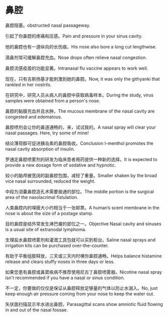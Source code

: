 # 鼻腔

<p><span class="chinese">鼻腔阻塞。</span><span class="english">obstructed nasal passageway.</span></p>

<p><span class="chinese">引起了你鼻腔的疼痛和压感。</span><span class="english">Pain and pressure in your sinus cavity.</span></p>

<p><span class="chinese">他的鼻腔也有一道纵向的长伤痕。</span><span class="english">His nose also bore a long cut lengthwise.</span></p>

<p><span class="chinese">滴鼻剂常可缓解鼻腔充血。</span><span class="english">Nose drops often relieve nasal congestion.</span></p>

<p><span class="chinese">鼻腔流感疫苗的功能显著。</span><span class="english">Intranasal flu vaccine appears to work well.</span></p>

<p><span class="chinese">现在，只有吉斯扬基才能刺激到她的鼻腔。</span><span class="english">Now, it was only the githyanki that rankled in her nostrils.</span></p>

<p><span class="chinese">在研究中，研究人员从病人的鼻腔中获取病毒样本。</span><span class="english">During the study, virus samples were obtained from a person's nose.</span></p>

<p><span class="chinese">鼻腔的黏膜充血并且水肿。</span><span class="english">The mucous membrane of the nasal cavity are congested and edematous.</span></p>

<p><span class="chinese">鼻腔喷剂会让你的鼻道通畅的，来，试试我的。</span><span class="english">A nasal spray will clear your nasal passages. Here, try some of mine!</span></p>

<p><span class="chinese">结论薄荷醇可促进胰岛素的鼻腔吸收。</span><span class="english">Conclusion l-menthol promotes the nasal cavity absorption of insulin.</span></p>

<p><span class="chinese">罗通定鼻腔喷雾剂的研发为临床患者用药提供一种新的选择。</span><span class="english">It is expected to provide a new dosage form of sedative and hypnotic.</span></p>

<p><span class="chinese">较小的脑颅被宽阔的副鼻腔包围，减轻了重量。</span><span class="english">Smaller shaken by the broad vice nasal surrounded, reduced the weight.</span></p>

<p><span class="chinese">中段为泪囊鼻腔造孔术需要凿通的部位。</span><span class="english">The middle portion is the surgical area of the nasolacrimal fistulation.</span></p>

<p><span class="chinese">人类鼻腔内的嗅膜大小约相当于一张邮票。</span><span class="english">A human’s scent membrane in the nose is about the size of a postage stamp.</span></p>

<p><span class="chinese">目的鼻腔是结外常发生淋巴瘤的部位之一。</span><span class="english">Objective Nasal cavity and sinuses is a usual site of extranodal lymphoma.</span></p>

<p><span class="chinese">生理盐水鼻腔喷雾剂和灌溉工具包就可以买到柜台。</span><span class="english">Saline nasal sprays and irrigation kits can be purchased over-the-counter.</span></p>

<p><span class="chinese">有助于平衡组胺释放，三天或三天内时噢你鼻腔通畅。</span><span class="english">Helps balance histamine release and clears stuffy noses in three days or less.</span></p>

<p><span class="chinese">如果您患有鼻腔或鼻窦疾病不推荐使用尼古丁鼻腔喷雾器。</span><span class="english">Nicotine nasal spray isn't recommended if you have a nasal or sinus condition.</span></p>

<p><span class="chinese">不一定，你要做的仅仅是保证从鼻腔释放足够量的气体以防止水溺入。</span><span class="english">No, just keep enough air pressure coming from your nose to keep the water out.</span></p>

<p><span class="chinese">矢状面扫描显示羊水进出鼻腔。</span><span class="english">Parasagittal scans show amniotic fluid flowing in and out of the nasal fossae.</span></p>

